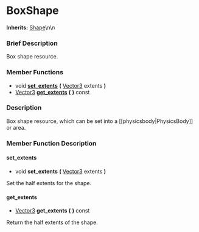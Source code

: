 #  BoxShape  
**Inherits:** [Shape](class_shape)\\n\\n
###  Brief Description  
Box shape resource.

###  Member Functions 
  * void  **[set_extents](#set_extents)**  **(** [Vector3](class_vector3) extents  **)**
  * [Vector3](class_vector3)  **[get_extents](#get_extents)**  **(** **)** const

###  Description  
Box shape resource, which can be set into a [[physicsbody|PhysicsBody]] or area.

###  Member Function Description  

#### <a name="set_extents">set_extents</a>
  * void  **set_extents**  **(** [Vector3](class_vector3) extents  **)**

Set the half extents for the shape.

#### <a name="get_extents">get_extents</a>
  * [Vector3](class_vector3)  **get_extents**  **(** **)** const

Return the half extents of the shape.
